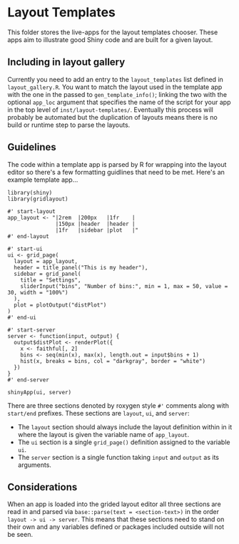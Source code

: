 # Layout Templates

This folder stores the live-apps for the layout templates chooser. These apps aim to illustrate good Shiny code and are built for a given layout.

## Including in layout gallery

Currently you need to add an entry to the `layout_templates` list defined in `layout_gallery.R`. You want to match the layout used in the template app with the one in the passed to `gen_template_info()`; linking the two with the optional `app_loc` argument that specifies the name of the script for your app in the top level of `inst/layout-templates/`. Eventually this process will probably be automated but the duplication of layouts means there is no build or runtime step to parse the layouts. 

## Guidelines

The code within a template app is parsed by R for wrapping into the layout editor so there's a few formatting guidlines that need to be met. Here's an example template app...


```
library(shiny)
library(gridlayout)

#' start-layout
app_layout <- "|2rem  |200px   |1fr    |
               |150px |header  |header |
               |1fr   |sidebar |plot   |"
#' end-layout

#' start-ui
ui <- grid_page(
  layout = app_layout,
  header = title_panel("This is my header"),
  sidebar = grid_panel(
    title = "Settings",
    sliderInput("bins", "Number of bins:", min = 1, max = 50, value = 30, width = "100%")
  ),
  plot = plotOutput("distPlot")
)
#' end-ui

#' start-server
server <- function(input, output) {
  output$distPlot <- renderPlot({
    x <- faithful[, 2]
    bins <- seq(min(x), max(x), length.out = input$bins + 1)
    hist(x, breaks = bins, col = "darkgray", border = "white")
  })
}
#' end-server

shinyApp(ui, server)
```

There are three sections denoted by roxygen style `#'` comments along with `start/end` prefixes. These sections are `layout`, `ui`, and `server`:

- The `layout` section should always include the layout definition within in it where the layout is given the variable name of `app_layout`.
- The `ui` section is a single `grid_page()` definition assigned to the variable `ui`.
- The `server` section is a single function taking `input` and `output` as its arguments.

## Considerations

When an app is loaded into the grided layout editor all three sections are read in and parsed via `base::parse(text = <section-text>)` in the order `layout -> ui -> server`. This means that these sections need to stand on their own and any variables defined or packages included outside will not be seen. 
